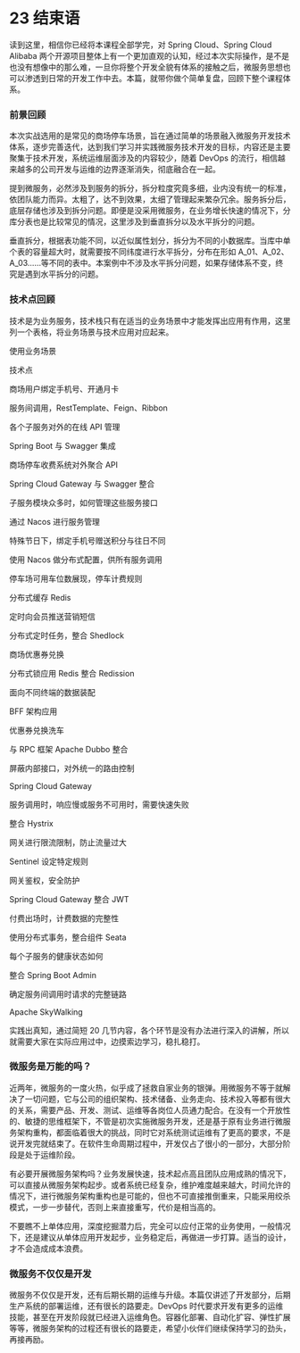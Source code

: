 23 结束语
======

读到这里，相信你已经将本课程全部学完，对 Spring Cloud、Spring Cloud Alibaba 两个开源项目整体上有一个更加直观的认知，经过本次实际操作，是不是也没有想像中的那么难，一旦你将整个开发全貌有体系的接触之后，微服务思想也可以渗透到日常的开发工作中去。本篇，就带你做个简单复盘，回顾下整个课程体系。

### 前景回顾

本次实战选用的是常见的商场停车场景，旨在通过简单的场景融入微服务开发技术体系，逐步完善迭代，达到我们学习并实践微服务技术开发的目标，内容还是主要聚集于技术开发，系统运维层面涉及的内容较少，随着 DevOps 的流行，相信越来越多的公司开发与运维的边界逐渐消失，彻底融合在一起。

提到微服务，必然涉及到服务的拆分，拆分粒度究竟多细，业内没有统一的标准，依团队能力而异。太粗了，达不到效果，太细了管理起来繁杂冗余。服务拆分后，底层存储也涉及到拆分问题。即便是没采用微服务，在业务增长快速的情况下，分库分表也是比较常见的情况，这里涉及到垂直拆分以及水平拆分的问题。

垂直拆分，根据表功能不同，以近似属性划分，拆分为不同的小数据库。当库中单个表的容量超大时，就需要按不同纬度进行水平拆分，分布在形如 A_01、A_02、A\_03……等不同的表中。本案例中不涉及水平拆分问题，如果存储体系不变，终究是遇到水平拆分的问题。

### 技术点回顾

技术是为业务服务，技术栈只有在适当的业务场景中才能发挥出应用有作用，这里列一个表格，将业务场景与技术应用对应起来。

使用业务场景

技术点

商场用户绑定手机号、开通月卡

服务间调用，RestTemplate、Feign、Ribbon

各个子服务对外的在线 API 管理

Spring Boot 与 Swagger 集成

商场停车收费系统对外聚合 API

Spring Cloud Gateway 与 Swagger 整合

子服务模块众多时，如何管理这些服务接口

通过 Nacos 进行服务管理

特殊节日下，绑定手机号赠送积分与往日不同

使用 Nacos 做分布式配置，供所有服务调用

停车场可用车位数展现，停车计费规则

分布式缓存 Redis

定时向会员推送营销短信

分布式定时任务，整合 Shedlock

商场优惠券兑换

分布式锁应用 Redis 整合 Redission

面向不同终端的数据装配

BFF 架构应用

优惠券兑换洗车

与 RPC 框架 Apache Dubbo 整合

屏蔽内部接口，对外统一的路由控制

Spring Cloud Gateway

服务调用时，响应慢或服务不可用时，需要快速失败

整合 Hystrix

网关进行限流限制，防止流量过大

Sentinel 设定特定规则

网关鉴权，安全防护

Spring Cloud Gateway 整合 JWT

付费出场时，计费数据的完整性

使用分布式事务，整合组件 Seata

每个子服务的健康状态如何

整合 Spring Boot Admin

确定服务间调用时请求的完整链路

Apache SkyWalking

实践出真知，通过简短 20 几节内容，各个环节是没有办法进行深入的讲解，所以就需要大家在实际应用过中，边摸索边学习，稳扎稳打。

### 微服务是万能的吗？

近两年，微服务的一度火热，似乎成了拯救自家业务的银弹。用微服务不等于就解决了一切问题，它与公司的组织架构、技术储备、业务走向、技术投入等都有很大的关系，需要产品、开发、测试、运维等各岗位人员通力配合。在没有一个开放性的、敏捷的思维框架下，不管是初次实施微服务开发，还是基于原有业务进行微服务架构重构，都面临着很大的挑战，同时它对系统测试运维有了更高的要求，不是说开发完就结束了。在软件生命周期过程中，开发仅占了很小的一部分，大部分阶段是处于运维阶段。

有必要开展微服务架构吗？业务发展快速，技术起点高且团队应用成熟的情况下，可以直接从微服务架构起步。或者系统已经复杂，维护难度越来越大，时间允许的情况下，进行微服务架构重构也是可能的，但也不可直接推倒重来，只能采用绞杀模式，一步一步替代，否则上来直接重写，代价是相当高的。

不要瞧不上单体应用，深度挖掘潜力后，完全可以应付正常的业务使用，一般情况下，还是建议从单体应用开发起步，业务稳定后，再做进一步打算。适当的设计，才不会造成成本浪费。

### 微服务不仅仅是开发

微服务不仅仅是开发，还有后期长期的运维与升级。本篇仅讲述了开发部分，后期生产系统的部署运维，还有很长的路要走。DevOps 时代要求开发有更多的运维技能，甚至在开发阶段就已经进入运维角色。容器化部署、自动化扩容、弹性扩展等等，微服务架构的过程还有很长的路要走，希望小伙伴们继续保持学习的劲头，再接再励。
